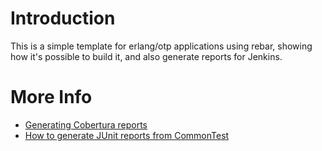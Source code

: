 # Introduction

This is a simple template for erlang/otp applications using rebar, showing how
it's possible to build it, and also generate reports for Jenkins.

# More Info
 * [Generating Cobertura reports](http://marcelog.github.io/articles/erlang_cobertura_coverage_report_from_common_test_jenkins.html)
 * [How to generate JUnit reports from CommonTest](http://marcelog.github.io/articles/erlang_test_report_in_junit_format_common_test_publish_jenkins.html)

